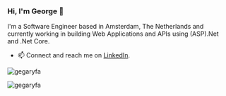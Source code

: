 ### Hi, I'm George 👋

I'm a Software Engineer based in Amsterdam, The Netherlands and currently working in building Web Applications and APIs using (ASP).Net and .Net Core.

- 📫 Connect and reach me on [LinkedIn](https://www.linkedin.com/in/george-garyfallou-177055100/).


<p align="left"> <img src="https://komarev.com/ghpvc/?username=gegaryfa&color=green" alt="gegaryfa" /> </p>

<p align="left">  
  <img src="https://github-readme-stats.vercel.app/api?username=gegaryfa&show_icons=true" alt="gegaryfa" />
</p>
 


<!--
**gegaryfa/gegaryfa** is a ✨ _special_ ✨ repository because its `README.md` (this file) appears on your GitHub profile.

Here are some ideas to get you started:

- 🔭 I’m currently working on ...
- 🌱 I’m currently learning ...
- 👯 I’m looking to collaborate on ...
- 🤔 I’m looking for help with ...
- 💬 Ask me about ...
- 📫 How to reach me: ...
- 😄 Pronouns: ...
- ⚡ Fun fact: ...
-->
